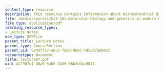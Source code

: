 ```yaml
---
content_type: resource
description: This resource contains information about mithochondrial disorders.
file: /media/courses/hst-161-molecular-biology-and-genetics-in-modern-medicine-fall-2007/d2f967ef36a90a552b3966b2ddba5041_lecture07.pdf
file_type: application/pdf
learning_resource_types:
- Lecture Notes
ocw_type: OCWFile
parent_title: Lecture Notes
parent_type: CourseSection
parent_uid: 0243ff27-e8c1-fd3d-968c-5d53d72e00d2
resourcetype: Document
title: lecture07.pdf
uid: d2f967ef-36a9-0a55-2b39-66b2ddba5041
---
```

